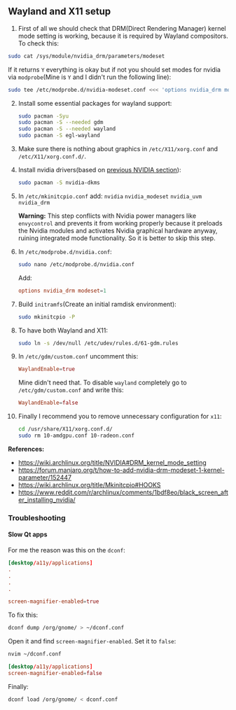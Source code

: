 ## Wayland and X11 setup

1. First of all we should check that DRM(Direct Rendering Manager) kernel mode setting is working, because it is required by Wayland compositors. To check this:

```bash
sudo cat /sys/module/nvidia_drm/parameters/modeset
```

If it returns `Y` everything is okay but if not you should set modes for nvidia via `modprobe`(Mine is `Y` and I didn't run the following line):

```bash
sudo tee /etc/modprobe.d/nvidia-modeset.conf <<< 'options nvidia_drm modeset=1 fbdev=1'
```

2. Install some essential packages for wayland support:

   ```bash
   sudo pacman -Syu
   sudo pacman -S --needed gdm
   sudo pacman -S --needed wayland
   sudo pacman -S egl-wayland
   ```

3. Make sure there is nothing about graphics in `/etc/X11/xorg.conf` and `/etc/X11/xorg.conf.d/`.
4. Install nvidia drivers(based on [previous NVIDIA section](#nvidia)):

   ```bash
   sudo pacman -S nvidia-dkms
   ```

5. In `/etc/mkinitcpio.conf` add: `nvidia` `nvidia_modeset` `nvidia_uvm` `nvidia_drm`

   **Warning:** This step conflicts with Nvidia power managers like `envycontrol` and prevents it from working properly because it preloads the Nvidia modules and activates Nvidia graphical hardware anyway, ruining integrated mode functionality. So it is better to skip this step.

6. In `/etc/modprobe.d/nvidia.conf`:

   ```bash
   sudo nano /etc/modprobe.d/nvidia.conf
   ```

   Add:

   ```conf
   options nvidia_drm modeset=1
   ```

7. Build `initramfs`(Create an initial ramdisk environment):

   ```bash
   sudo mkinitcpio -P
   ```

8. To have both Wayland and X11:

   ```bash
   sudo ln -s /dev/null /etc/udev/rules.d/61-gdm.rules
   ```

9. In `/etc/gdm/custom.conf` uncomment this:

   ```conf
   WaylandEnable=true
   ```

   Mine didn't need that.
   To disable `wayland` completely go to `/etc/gdm/custom.conf` and write this:

   ```conf
   WaylandEnable=false
   ```

10. Finally I recommend you to remove unnecessary configuration for `x11`:

    ```bash
    cd /usr/share/X11/xorg.conf.d/
    sudo rm 10-amdgpu.conf 10-radeon.conf
    ```

**References:**

- <https://wiki.archlinux.org/title/NVIDIA#DRM_kernel_mode_setting>
- <https://forum.manjaro.org/t/how-to-add-nvidia-drm-modeset-1-kernel-parameter/152447>
- <https://wiki.archlinux.org/title/Mkinitcpio#HOOKS>
- <https://www.reddit.com/r/archlinux/comments/1bdf8eo/black_screen_after_installing_nvidia/>

### Troubleshooting

#### Slow Qt apps

For me the reason was this on the `dconf`:

```conf
[desktop/a11y/applications]
.
.
.
.

screen-magnifier-enabled=true
```

To fix this:

```sh
dconf dump /org/gnome/ > ~/dconf.conf
```

Open it and find `screen-magnifier-enabled`. Set it to `false`:

```sh
nvim ~/dconf.conf
```

```conf
[desktop/a11y/applications]
screen-magnifier-enabled=false
```

Finally:

```sh
dconf load /org/gnome/ < dconf.conf
```
